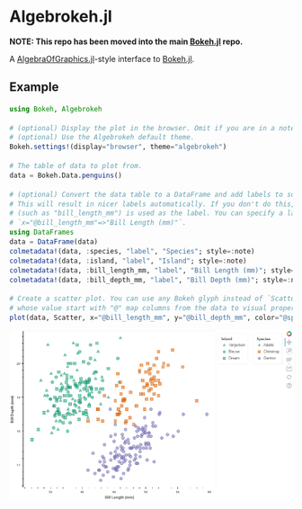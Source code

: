 # Algebrokeh.jl

**NOTE: This repo has been moved into the main [Bokeh.jl](https://github.com/cjdoris/Bokeh.jl) repo.**

A [AlgebraOfGraphics.jl](https://github.com/MakieOrg/AlgebraOfGraphics.jl)-style interface
to [Bokeh.jl](https://github.com/cjdoris/Bokeh.jl).

## Example

```julia
using Bokeh, Algebrokeh

# (optional) Display the plot in the browser. Omit if you are in a notebook.
# (optional) Use the Algebrokeh default theme.
Bokeh.settings!(display="browser", theme="algebrokeh")

# The table of data to plot from.
data = Bokeh.Data.penguins()

# (optional) Convert the data table to a DataFrame and add labels to some of its columns.
# This will result in nicer labels automatically. If you don't do this, the field name
# (such as "bill_length_mm") is used as the label. You can specify a label in the plot with
# `x="@bill_length_mm"=>"Bill Length (mm)"`.
using DataFrames
data = DataFrame(data)
colmetadata!(data, :species, "label", "Species"; style=:note)
colmetadata!(data, :island, "label", "Island"; style=:note)
colmetadata!(data, :bill_length_mm, "label", "Bill Length (mm)"; style=:note)
colmetadata!(data, :bill_depth_mm, "label", "Bill Depth (mm)"; style=:note)

# Create a scatter plot. You can use any Bokeh glyph instead of `Scatter`. Named arguments
# whose value start with "@" map columns from the data to visual properties on the glyph.
plot(data, Scatter, x="@bill_length_mm", y="@bill_depth_mm", color="@species", marker="@island", size=10, fill_alpha=0.5)
```

![Example plot](https://raw.githubusercontent.com/cjdoris/Algebrokeh.jl/main/example.png)
